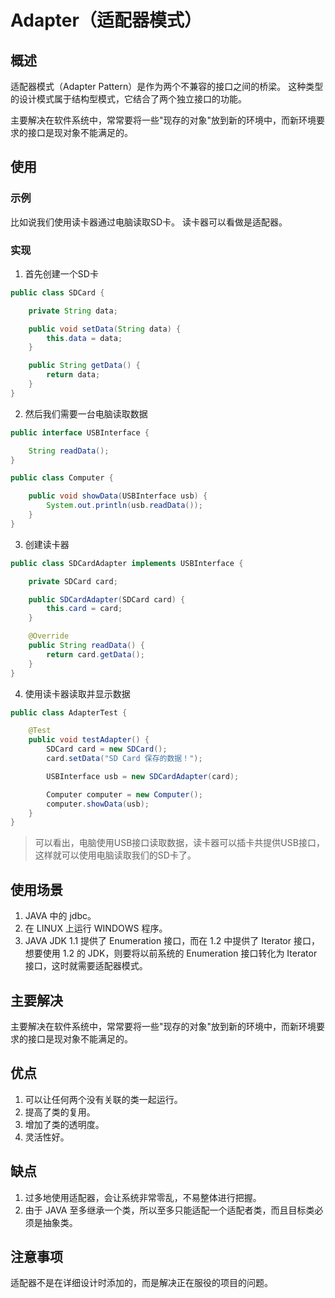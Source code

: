 # Adapter（适配器模式） #

## 概述 ##

适配器模式（Adapter Pattern）是作为两个不兼容的接口之间的桥梁。 这种类型的设计模式属于结构型模式，它结合了两个独立接口的功能。

主要解决在软件系统中，常常要将一些"现存的对象"放到新的环境中，而新环境要求的接口是现对象不能满足的。

## 使用 ##

### 示例 ###

比如说我们使用读卡器通过电脑读取SD卡。 读卡器可以看做是适配器。

### 实现 ###

1. 首先创建一个SD卡

```Java
public class SDCard {

    private String data;

    public void setData(String data) {
        this.data = data;
    }

    public String getData() {
        return data;
    }
}
```

2. 然后我们需要一台电脑读取数据

```Java
public interface USBInterface {

    String readData();
}
```

```Java
public class Computer {

    public void showData(USBInterface usb) {
        System.out.println(usb.readData());
    }
}
```

3. 创建读卡器

```Java
public class SDCardAdapter implements USBInterface {

    private SDCard card;

    public SDCardAdapter(SDCard card) {
        this.card = card;
    }

    @Override
    public String readData() {
        return card.getData();
    }
}
```

4. 使用读卡器读取并显示数据

```Java
public class AdapterTest {

    @Test
    public void testAdapter() {
        SDCard card = new SDCard();
        card.setData("SD Card 保存的数据！");

        USBInterface usb = new SDCardAdapter(card);

        Computer computer = new Computer();
        computer.showData(usb);
    }
}
```

> 可以看出，电脑使用USB接口读取数据，读卡器可以插卡共提供USB接口，这样就可以使用电脑读取我们的SD卡了。

## 使用场景 ##

1. JAVA 中的 jdbc。
2. 在 LINUX 上运行 WINDOWS 程序。
3. JAVA JDK 1.1 提供了 Enumeration 接口，而在 1.2 中提供了 Iterator 接口，想要使用 1.2 的 JDK，则要将以前系统的
   Enumeration 接口转化为 Iterator 接口，这时就需要适配器模式。

## 主要解决 ##

主要解决在软件系统中，常常要将一些"现存的对象"放到新的环境中，而新环境要求的接口是现对象不能满足的。

## 优点 ##

1. 可以让任何两个没有关联的类一起运行。
2. 提高了类的复用。
3. 增加了类的透明度。
4. 灵活性好。

## 缺点 ##

1. 过多地使用适配器，会让系统非常零乱，不易整体进行把握。
2. 由于 JAVA 至多继承一个类，所以至多只能适配一个适配者类，而且目标类必须是抽象类。

## 注意事项 ##

适配器不是在详细设计时添加的，而是解决正在服役的项目的问题。